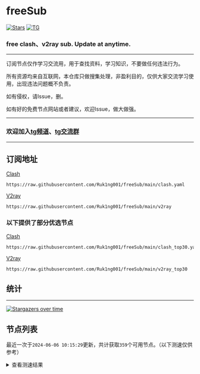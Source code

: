 # freeSub
[![Stars](https://img.shields.io/github/stars/Ruk1ng001/freeSub)](https://github.com/Ruk1ng001/freeSub/stargazers)
[![TG](https://img.shields.io/badge/Telegram-gray?logo=Telegram)](https://t.me/Ruk1ng001)
### free clash、v2ray sub. Update at anytime.

---

订阅节点仅作学习交流用，用于查找资料，学习知识，不要做任何违法行为。

所有资源均来自互联网，本仓库只做搜集处理，非盈利目的，仅供大家交流学习使用，出现违法问题概不负责。

如有侵权，请Issue，删。

如有好的免费节点网站或者建议，欢迎Issue，做大做强。

---

### 欢迎加入[tg频道](https://t.me/Ruk1ng001)、[tg交流群](https://t.me/+-e-b04EE5Cw2NmU1)

---

## 订阅地址
[Clash](https://raw.githubusercontent.com/Ruk1ng001/freeSub/main/clash.yaml)
```
https://raw.githubusercontent.com/Ruk1ng001/freeSub/main/clash.yaml
```
[V2ray](https://raw.githubusercontent.com/Ruk1ng001/freeSub/main/v2ray)
```
https://raw.githubusercontent.com/Ruk1ng001/freeSub/main/v2ray
```
### 以下提供了部分优选节点

[Clash](https://raw.githubusercontent.com/Ruk1ng001/freeSub/main/clash_top30.yaml)
```
https://raw.githubusercontent.com/Ruk1ng001/freeSub/main/clash_top30.yaml
```
[V2ray](https://raw.githubusercontent.com/Ruk1ng001/freeSub/main/v2ray_top30)
```
https://raw.githubusercontent.com/Ruk1ng001/freeSub/main/v2ray_top30
```

## 统计

---

[![Stargazers over time](https://starchart.cc/Ruk1ng001/freeSub.svg)](https://starchart.cc/Ruk1ng001/freeSub)

## 节点列表

最近一次于`2024-06-06 10:15:29`更新，共计获取`359`个可用节点。（以下测速仅供参考）

<details> <summary>查看测速结果</summary>

| 序号 | 节点 | 带宽 | 延迟 |
|:--:|:--:|:--:|:--:|
 | 1 | CN😈github.com/Ruk1ng001_1737594202 | 4.26MB/s | 360.00ms |
 | 2 | CN😈github.com/Ruk1ng001_841433886 | 3.97MB/s | 714.00ms |
 | 3 | CH😈github.com/Ruk1ng001_-92649344 | 3.85MB/s | 449.00ms |
 | 4 | Asia😈github.com/Ruk1ng001_1679633215 | 3.62MB/s | 713.00ms |
 | 5 | CN😈github.com/Ruk1ng001_-191359020 | 3.50MB/s | 896.00ms |
 | 6 | Americas😈github.com/Ruk1ng001_89444116 | 3.48MB/s | 513.00ms |
 | 7 | CN😈github.com/Ruk1ng001_-785948435 | 3.47MB/s | 688.00ms |
 | 8 | CN😈github.com/Ruk1ng001_1635146807 | 3.44MB/s | 528.00ms |
 | 9 | CN😈github.com/Ruk1ng001_1781283003 | 3.30MB/s | 429.00ms |
 | 10 | JP😈github.com/Ruk1ng001_1219834131 | 3.28MB/s | 556.00ms |
 | 11 | Americas😈github.com/Ruk1ng001_1278174278 | 3.16MB/s | 809.00ms |
 | 12 | JP😈github.com/Ruk1ng001_167212739 | 2.97MB/s | 778.00ms |
 | 13 | CH😈github.com/Ruk1ng001_-1516861997 | 2.96MB/s | 396.00ms |
 | 14 | Other😈github.com/Ruk1ng001_-396401532 | 2.83MB/s | 988.00ms |
 | 15 | JP😈github.com/Ruk1ng001_-1096766066 | 2.61MB/s | 596.00ms |
 | 16 | CN😈github.com/Ruk1ng001_-195538574 | 2.50MB/s | 362.00ms |
 | 17 | CN😈github.com/Ruk1ng001_1918778292 | 2.39MB/s | 394.00ms |
 | 18 | CH😈github.com/Ruk1ng001_-1839348245 | 2.34MB/s | 618.00ms |
 | 19 | SG😈github.com/Ruk1ng001_1258538554 | 2.26MB/s | 388.00ms |
 | 20 | CN😈github.com/Ruk1ng001_1397058704 | 1.70MB/s | 626.00ms |
 | 21 | SG😈github.com/Ruk1ng001_149570347 | 1.66MB/s | 1243.00ms |
 | 22 | Other😈github.com/Ruk1ng001_1456457711 | 1.61MB/s | 604.00ms |
 | 23 | CA😈github.com/Ruk1ng001_-301149059 | 1.42MB/s | 2021.00ms |
 | 24 | HK😈github.com/Ruk1ng001_1105575492 | 1.41MB/s | 519.00ms |
 | 25 | HK😈github.com/Ruk1ng001_-272466928 | 1.41MB/s | 1413.00ms |
 | 26 | TW😈github.com/Ruk1ng001_-1144823301 | 1.37MB/s | 1667.00ms |
 | 27 | UM😈github.com/Ruk1ng001_-1257421967 | 1.37MB/s | 1248.00ms |
 | 28 | KR😈github.com/Ruk1ng001_-1047841602 | 1.35MB/s | 771.00ms |
 | 29 | KR😈github.com/Ruk1ng001_-1945634046 | 1.26MB/s | 584.00ms |
 | 30 | UM😈github.com/Ruk1ng001_-1491882096 | 1.26MB/s | 1166.00ms |
 | 31 | CA😈github.com/Ruk1ng001_-819960354 | 1.26MB/s | 1467.00ms |
 | 32 | CA😈github.com/Ruk1ng001_-1967456951 | 1.25MB/s | 1380.00ms |
 | 33 | UM😈github.com/Ruk1ng001_-1722029935 | 1.25MB/s | 1133.00ms |
 | 34 | CA😈github.com/Ruk1ng001_986503411 | 1.24MB/s | 1314.00ms |
 | 35 | CA😈github.com/Ruk1ng001_312756856 | 1.24MB/s | 1060.00ms |
 | 36 | CA😈github.com/Ruk1ng001_-512728682 | 1.23MB/s | 1563.00ms |
 | 37 | CA😈github.com/Ruk1ng001_1804542208 | 1.23MB/s | 1676.00ms |
 | 38 | US😈github.com/Ruk1ng001_-848586415 | 1.23MB/s | 1596.00ms |
 | 39 | Americas😈github.com/Ruk1ng001_25263239 | 1.22MB/s | 1571.00ms |
 | 40 | CA😈github.com/Ruk1ng001_-481140096 | 1.22MB/s | 1202.00ms |
 | 41 | CA😈github.com/Ruk1ng001_-1989250554 | 1.20MB/s | 1064.00ms |
 | 42 | CN😈github.com/Ruk1ng001_-2133440890 | 1.20MB/s | 826.00ms |
 | 43 | CA😈github.com/Ruk1ng001_2039806136 | 1.18MB/s | 1070.00ms |
 | 44 | UM😈github.com/Ruk1ng001_226075827 | 1.18MB/s | 1892.00ms |
 | 45 | CA😈github.com/Ruk1ng001_2031463538 | 1.17MB/s | 1495.00ms |
 | 46 | UM😈github.com/Ruk1ng001_-445847943 | 1.16MB/s | 1584.00ms |
 | 47 | CA😈github.com/Ruk1ng001_-445362946 | 1.15MB/s | 1544.00ms |
 | 48 | CA😈github.com/Ruk1ng001_1885262548 | 1.14MB/s | 1537.00ms |
 | 49 | CA😈github.com/Ruk1ng001_692031390 | 1.14MB/s | 1561.00ms |
 | 50 | UM😈github.com/Ruk1ng001_-1827284712 | 1.14MB/s | 1608.00ms |
 | 51 | CA😈github.com/Ruk1ng001_-405288375 | 1.13MB/s | 1558.00ms |
 | 52 | UM😈github.com/Ruk1ng001_114711799 | 1.13MB/s | 1259.00ms |
 | 53 | Euro😈github.com/Ruk1ng001_-986054600 | 1.13MB/s | 1819.00ms |
 | 54 | CA😈github.com/Ruk1ng001_1864580791 | 1.13MB/s | 1855.00ms |
 | 55 | CA😈github.com/Ruk1ng001_218289681 | 1.11MB/s | 1424.00ms |
 | 56 | CA😈github.com/Ruk1ng001_-316410428 | 1.10MB/s | 2007.00ms |
 | 57 | UM😈github.com/Ruk1ng001_-1116103577 | 1.09MB/s | 1364.00ms |
 | 58 | UM😈github.com/Ruk1ng001_-1854220294 | 1.09MB/s | 1118.00ms |
 | 59 | CN😈github.com/Ruk1ng001_1784644317 | 1.08MB/s | 886.00ms |
 | 60 | JP😈github.com/Ruk1ng001_-1236478860 | 1.07MB/s | 1412.00ms |
 | 61 | Other😈github.com/Ruk1ng001_1989303146 | 1.07MB/s | 1840.00ms |
 | 62 | UM😈github.com/Ruk1ng001_1348638439 | 1.07MB/s | 1138.00ms |
 | 63 | CA😈github.com/Ruk1ng001_577571612 | 1.06MB/s | 1793.00ms |
 | 64 | UM😈github.com/Ruk1ng001_-1920061911 | 1.06MB/s | 1110.00ms |
 | 65 | UM😈github.com/Ruk1ng001_459534470 | 1.06MB/s | 1378.00ms |
 | 66 | CA😈github.com/Ruk1ng001_2145981711 | 1.05MB/s | 1868.00ms |
 | 67 | UM😈github.com/Ruk1ng001_2054894954 | 1.04MB/s | 1288.00ms |
 | 68 | CA😈github.com/Ruk1ng001_-896694870 | 1.04MB/s | 1231.00ms |
 | 69 | CA😈github.com/Ruk1ng001_1602438490 | 1.04MB/s | 1768.00ms |
 | 70 | CA😈github.com/Ruk1ng001_48830195 | 1.03MB/s | 1916.00ms |
 | 71 | UM😈github.com/Ruk1ng001_532150856 | 1.03MB/s | 1621.00ms |
 | 72 | CA😈github.com/Ruk1ng001_458923376 | 1.03MB/s | 1155.00ms |
 | 73 | CA😈github.com/Ruk1ng001_-1296741748 | 1.03MB/s | 1818.00ms |
 | 74 | CA😈github.com/Ruk1ng001_-693337750 | 1.03MB/s | 1845.00ms |
 | 75 | CA😈github.com/Ruk1ng001_-1716620041 | 1.02MB/s | 1964.00ms |
 | 76 | CA😈github.com/Ruk1ng001_37085008 | 1.02MB/s | 1408.00ms |
 | 77 | CA😈github.com/Ruk1ng001_-1434398084 | 1.01MB/s | 1984.00ms |
 | 78 | UM😈github.com/Ruk1ng001_664774932 | 1.01MB/s | 1555.00ms |
 | 79 | UM😈github.com/Ruk1ng001_913949734 | 1.01MB/s | 1284.00ms |
 | 80 | UM😈github.com/Ruk1ng001_1472351678 | 1.01MB/s | 1455.00ms |
 | 81 | Americas😈github.com/Ruk1ng001_1388672434 | 1023.75KB/s | 1315.00ms |
 | 82 | CA😈github.com/Ruk1ng001_-155765267 | 1017.68KB/s | 1408.00ms |
 | 83 | CA😈github.com/Ruk1ng001_1346541871 | 1017.52KB/s | 1919.00ms |
 | 84 | CA😈github.com/Ruk1ng001_-1175857349 | 1014.62KB/s | 1580.00ms |
 | 85 | HK😈github.com/Ruk1ng001_976007502 | 1006.62KB/s | 287.00ms |
 | 86 | CA😈github.com/Ruk1ng001_-398383811 | 1001.49KB/s | 2030.00ms |
 | 87 | CA😈github.com/Ruk1ng001_-1561258641 | 1000.12KB/s | 1382.00ms |
 | 88 | UM😈github.com/Ruk1ng001_1303543440 | 999.31KB/s | 1264.00ms |
 | 89 | CA😈github.com/Ruk1ng001_-996834628 | 993.39KB/s | 1230.00ms |
 | 90 | CN😈github.com/Ruk1ng001_-992727903 | 991.63KB/s | 358.00ms |
 | 91 | CA😈github.com/Ruk1ng001_-896856930 | 988.59KB/s | 1898.00ms |
 | 92 | CN😈github.com/Ruk1ng001_1956124865 | 986.63KB/s | 594.00ms |
 | 93 | CA😈github.com/Ruk1ng001_-1082638339 | 977.15KB/s | 1812.00ms |
 | 94 | Other😈github.com/Ruk1ng001_-935383257 | 972.19KB/s | 1950.00ms |
 | 95 | UM😈github.com/Ruk1ng001_-553933340 | 972.00KB/s | 1265.00ms |
 | 96 | CA😈github.com/Ruk1ng001_54531584 | 970.48KB/s | 1520.00ms |
 | 97 | UM😈github.com/Ruk1ng001_504772146 | 966.12KB/s | 1999.00ms |
 | 98 | CA😈github.com/Ruk1ng001_-1607020291 | 964.79KB/s | 1926.00ms |
 | 99 | CA😈github.com/Ruk1ng001_-1609729151 | 963.89KB/s | 1814.00ms |
 | 100 | CA😈github.com/Ruk1ng001_-727886657 | 957.02KB/s | 1269.00ms |
 | 101 | CN😈github.com/Ruk1ng001_-1811616644 | 955.71KB/s | 1440.00ms |
 | 102 | IE😈github.com/Ruk1ng001_-2110263316 | 944.67KB/s | 891.00ms |
 | 103 | CA😈github.com/Ruk1ng001_899923451 | 942.23KB/s | 1645.00ms |
 | 104 | FR😈github.com/Ruk1ng001_738482068 | 939.32KB/s | 1545.00ms |
 | 105 | US😈github.com/Ruk1ng001_2041363410 | 932.45KB/s | 1365.00ms |
 | 106 | CA😈github.com/Ruk1ng001_-342995459 | 927.20KB/s | 1468.00ms |
 | 107 | CA😈github.com/Ruk1ng001_-1094104911 | 925.33KB/s | 1550.00ms |
 | 108 | FR😈github.com/Ruk1ng001_-1663307983 | 917.70KB/s | 985.00ms |
 | 109 | CA😈github.com/Ruk1ng001_-1890001595 | 913.60KB/s | 1531.00ms |
 | 110 | Other😈github.com/Ruk1ng001_1540704172 | 912.67KB/s | 766.00ms |
 | 111 | FR😈github.com/Ruk1ng001_789564023 | 907.36KB/s | 769.00ms |
 | 112 | CA😈github.com/Ruk1ng001_1577172831 | 902.91KB/s | 1424.00ms |
 | 113 | UM😈github.com/Ruk1ng001_1186922763 | 901.95KB/s | 949.00ms |
 | 114 | CA😈github.com/Ruk1ng001_200979588 | 900.77KB/s | 2187.00ms |
 | 115 | CA😈github.com/Ruk1ng001_931801712 | 899.29KB/s | 1662.00ms |
 | 116 | Other😈github.com/Ruk1ng001_282637129 | 898.98KB/s | 1140.00ms |
 | 117 | CA😈github.com/Ruk1ng001_-1982420643 | 898.78KB/s | 1852.00ms |
 | 118 | Americas😈github.com/Ruk1ng001_1429229212 | 897.66KB/s | 1639.00ms |
 | 119 | FR😈github.com/Ruk1ng001_1810107631 | 890.48KB/s | 769.00ms |
 | 120 | GB😈github.com/Ruk1ng001_2028073785 | 888.12KB/s | 989.00ms |
 | 121 | Other😈github.com/Ruk1ng001_2045241662 | 886.04KB/s | 1718.00ms |
 | 122 | HK😈github.com/Ruk1ng001_959035176 | 885.05KB/s | 456.00ms |
 | 123 | FR😈github.com/Ruk1ng001_1458109122 | 882.17KB/s | 1471.00ms |
 | 124 | FR😈github.com/Ruk1ng001_-695916869 | 881.80KB/s | 1333.00ms |
 | 125 | FR😈github.com/Ruk1ng001_2045795544 | 881.59KB/s | 1001.00ms |
 | 126 | FR😈github.com/Ruk1ng001_-933872702 | 879.42KB/s | 794.00ms |
 | 127 | UK😈github.com/Ruk1ng001_-1964402791 | 875.86KB/s | 912.00ms |
 | 128 | FR😈github.com/Ruk1ng001_631136814 | 875.78KB/s | 985.00ms |
 | 129 | FR😈github.com/Ruk1ng001_2065431990 | 875.34KB/s | 874.00ms |
 | 130 | IE😈github.com/Ruk1ng001_-830501418 | 875.19KB/s | 955.00ms |
 | 131 | US😈github.com/Ruk1ng001_-108934702 | 872.67KB/s | 1073.00ms |
 | 132 | CA😈github.com/Ruk1ng001_-1163513207 | 868.97KB/s | 1525.00ms |
 | 133 | Other😈github.com/Ruk1ng001_1300892440 | 868.58KB/s | 1024.00ms |
 | 134 | FR😈github.com/Ruk1ng001_-1857771266 | 867.88KB/s | 807.00ms |
 | 135 | Americas😈github.com/Ruk1ng001_125289103 | 866.54KB/s | 1717.00ms |
 | 136 | FR😈github.com/Ruk1ng001_1158107128 | 865.39KB/s | 986.00ms |
 | 137 | FI😈github.com/Ruk1ng001_-52779141 | 865.00KB/s | 1006.00ms |
 | 138 | FR😈github.com/Ruk1ng001_1183638361 | 863.59KB/s | 1021.00ms |
 | 139 | FR😈github.com/Ruk1ng001_-771843790 | 863.42KB/s | 803.00ms |
 | 140 | GB😈github.com/Ruk1ng001_-854781121 | 861.42KB/s | 937.00ms |
 | 141 | FR😈github.com/Ruk1ng001_-834642622 | 859.79KB/s | 803.00ms |
 | 142 | FR😈github.com/Ruk1ng001_1547493110 | 855.56KB/s | 809.00ms |
 | 143 | FR😈github.com/Ruk1ng001_49151771 | 854.04KB/s | 1722.00ms |
 | 144 | FR😈github.com/Ruk1ng001_118942455 | 851.93KB/s | 1582.00ms |
 | 145 | FR😈github.com/Ruk1ng001_1514432225 | 850.91KB/s | 827.00ms |
 | 146 | CA😈github.com/Ruk1ng001_-1975871129 | 850.85KB/s | 1289.00ms |
 | 147 | FR😈github.com/Ruk1ng001_331755800 | 848.75KB/s | 798.00ms |
 | 148 | FR😈github.com/Ruk1ng001_1037780964 | 848.17KB/s | 1329.00ms |
 | 149 | FR😈github.com/Ruk1ng001_-552765619 | 846.42KB/s | 842.00ms |
 | 150 | FR😈github.com/Ruk1ng001_2090908757 | 844.66KB/s | 832.00ms |
 | 151 | CN😈github.com/Ruk1ng001_564322706 | 840.17KB/s | 1502.00ms |
 | 152 | FR😈github.com/Ruk1ng001_460132446 | 839.66KB/s | 842.00ms |
 | 153 | FR😈github.com/Ruk1ng001_-379124212 | 839.58KB/s | 841.00ms |
 | 154 | FR😈github.com/Ruk1ng001_1511055292 | 834.12KB/s | 825.00ms |
 | 155 | FR😈github.com/Ruk1ng001_1428602512 | 833.58KB/s | 1683.00ms |
 | 156 | FR😈github.com/Ruk1ng001_475009219 | 831.93KB/s | 1655.00ms |
 | 157 | CA😈github.com/Ruk1ng001_-971398023 | 824.75KB/s | 1738.00ms |
 | 158 | FR😈github.com/Ruk1ng001_1645611922 | 821.83KB/s | 1126.00ms |
 | 159 | FR😈github.com/Ruk1ng001_-1556674725 | 821.08KB/s | 1059.00ms |
 | 160 | CN😈github.com/Ruk1ng001_-835960163 | 819.95KB/s | 1363.00ms |
 | 161 | FR😈github.com/Ruk1ng001_-2096321756 | 816.47KB/s | 1027.00ms |
 | 162 | CA😈github.com/Ruk1ng001_775964346 | 813.45KB/s | 1625.00ms |
 | 163 | FR😈github.com/Ruk1ng001_1063657475 | 813.12KB/s | 843.00ms |
 | 164 | FR😈github.com/Ruk1ng001_-373948873 | 809.45KB/s | 864.00ms |
 | 165 | GB😈github.com/Ruk1ng001_1219859113 | 809.40KB/s | 1100.00ms |
 | 166 | FR😈github.com/Ruk1ng001_-390927278 | 802.36KB/s | 1295.00ms |
 | 167 | KR😈github.com/Ruk1ng001_1125428472 | 799.35KB/s | 1611.00ms |
 | 168 | FR😈github.com/Ruk1ng001_995614948 | 798.44KB/s | 838.00ms |
 | 169 | US😈github.com/Ruk1ng001_-1734462663 | 797.06KB/s | 1555.00ms |
 | 170 | FR😈github.com/Ruk1ng001_-1611703640 | 796.55KB/s | 879.00ms |
 | 171 | CA😈github.com/Ruk1ng001_1132634313 | 794.26KB/s | 986.00ms |
 | 172 | Other😈github.com/Ruk1ng001_-1255259185 | 793.70KB/s | 827.00ms |
 | 173 | GB😈github.com/Ruk1ng001_-484638467 | 792.34KB/s | 699.00ms |
 | 174 | FR😈github.com/Ruk1ng001_-634455245 | 787.72KB/s | 1844.00ms |
 | 175 | CN😈github.com/Ruk1ng001_1154722683 | 779.10KB/s | 1013.00ms |
 | 176 | FR😈github.com/Ruk1ng001_-903392398 | 778.14KB/s | 1079.00ms |
 | 177 | Americas😈github.com/Ruk1ng001_175425026 | 776.90KB/s | 2074.00ms |
 | 178 | FR😈github.com/Ruk1ng001_-416544445 | 762.25KB/s | 853.00ms |
 | 179 | FR😈github.com/Ruk1ng001_-1053759612 | 762.07KB/s | 769.00ms |
 | 180 | IE😈github.com/Ruk1ng001_-1875718551 | 762.00KB/s | 990.00ms |
 | 181 | CA😈github.com/Ruk1ng001_-1287843981 | 748.46KB/s | 2070.00ms |
 | 182 | FR😈github.com/Ruk1ng001_2079344206 | 745.33KB/s | 875.00ms |
 | 183 | GB😈github.com/Ruk1ng001_591145383 | 742.54KB/s | 728.00ms |
 | 184 | UM😈github.com/Ruk1ng001_-559168741 | 732.32KB/s | 1680.00ms |
 | 185 | GB😈github.com/Ruk1ng001_-1758401340 | 729.93KB/s | 1008.00ms |
 | 186 | CN😈github.com/Ruk1ng001_-1872164328 | 722.77KB/s | 1314.00ms |
 | 187 | Other😈github.com/Ruk1ng001_-292540982 | 722.32KB/s | 1594.00ms |
 | 188 | FI😈github.com/Ruk1ng001_757265557 | 720.19KB/s | 1241.00ms |
 | 189 | US😈github.com/Ruk1ng001_-1131689007 | 719.44KB/s | 1091.00ms |
 | 190 | FR😈github.com/Ruk1ng001_-726199911 | 710.44KB/s | 1991.00ms |
 | 191 | Asia😈github.com/Ruk1ng001_-80080929 | 708.01KB/s | 1085.00ms |
 | 192 | SE😈github.com/Ruk1ng001_2052437168 | 701.86KB/s | 1037.00ms |
 | 193 | VE😈github.com/Ruk1ng001_1364651547 | 699.05KB/s | 896.00ms |
 | 194 | CA😈github.com/Ruk1ng001_834795342 | 690.61KB/s | 1389.00ms |
 | 195 | CA😈github.com/Ruk1ng001_1321590311 | 686.56KB/s | 1546.00ms |
 | 196 | CN😈github.com/Ruk1ng001_1725507110 | 686.01KB/s | 1484.00ms |
 | 197 | GB😈github.com/Ruk1ng001_-1336301803 | 680.28KB/s | 738.00ms |
 | 198 | Asia😈github.com/Ruk1ng001_-1338012212 | 677.48KB/s | 789.00ms |
 | 199 | DE😈github.com/Ruk1ng001_16216811 | 675.97KB/s | 1093.00ms |
 | 200 | GB😈github.com/Ruk1ng001_590632363 | 669.30KB/s | 788.00ms |
 | 201 | CA😈github.com/Ruk1ng001_-1954741112 | 661.27KB/s | 1550.00ms |
 | 202 | US😈github.com/Ruk1ng001_249378627 | 655.21KB/s | 1351.00ms |
 | 203 | FR😈github.com/Ruk1ng001_-1728010228 | 650.22KB/s | 880.00ms |
 | 204 | FR😈github.com/Ruk1ng001_841635199 | 649.59KB/s | 1896.00ms |
 | 205 | US😈github.com/Ruk1ng001_-2007440390 | 640.30KB/s | 1200.00ms |
 | 206 | UM😈github.com/Ruk1ng001_-1090185355 | 639.56KB/s | 1652.00ms |
 | 207 | FR😈github.com/Ruk1ng001_589236884 | 638.06KB/s | 2054.00ms |
 | 208 | DE😈github.com/Ruk1ng001_-432965243 | 634.84KB/s | 1103.00ms |
 | 209 | Euro😈github.com/Ruk1ng001_-1231604454 | 632.83KB/s | 1565.00ms |
 | 210 | DE😈github.com/Ruk1ng001_-2140880176 | 626.32KB/s | 1140.00ms |
 | 211 | FR😈github.com/Ruk1ng001_-1991635766 | 624.77KB/s | 1061.00ms |
 | 212 | JP😈github.com/Ruk1ng001_-628215158 | 622.83KB/s | 867.00ms |
 | 213 | US😈github.com/Ruk1ng001_-1787068696 | 622.35KB/s | 1080.00ms |
 | 214 | CA😈github.com/Ruk1ng001_-1012715687 | 614.96KB/s | 1616.00ms |
 | 215 | NL😈github.com/Ruk1ng001_-1308147619 | 614.93KB/s | 1168.00ms |
 | 216 | NL😈github.com/Ruk1ng001_-159133177 | 610.96KB/s | 1163.00ms |
 | 217 | CA😈github.com/Ruk1ng001_606360246 | 604.67KB/s | 1216.00ms |
 | 218 | Other😈github.com/Ruk1ng001_-1134419434 | 594.85KB/s | 1137.00ms |
 | 219 | DE😈github.com/Ruk1ng001_-401080368 | 591.57KB/s | 853.00ms |
 | 220 | CA😈github.com/Ruk1ng001_-2135311037 | 578.76KB/s | 1518.00ms |
 | 221 | CN😈github.com/Ruk1ng001_85191296 | 577.05KB/s | 1573.00ms |
 | 222 | US😈github.com/Ruk1ng001_445023364 | 576.98KB/s | 880.00ms |
 | 223 | CA😈github.com/Ruk1ng001_-1867752167 | 575.34KB/s | 2285.00ms |
 | 224 | US😈github.com/Ruk1ng001_1731875963 | 566.66KB/s | 1197.00ms |
 | 225 | CA😈github.com/Ruk1ng001_-1182257461 | 565.81KB/s | 1544.00ms |
 | 226 | CA😈github.com/Ruk1ng001_1170082256 | 559.73KB/s | 1915.00ms |
 | 227 | JP😈github.com/Ruk1ng001_-70152509 | 548.93KB/s | 462.00ms |
 | 228 | Other😈github.com/Ruk1ng001_-1103898817 | 548.92KB/s | 1222.00ms |
 | 229 | US😈github.com/Ruk1ng001_-189914548 | 535.11KB/s | 1439.00ms |
 | 230 | CA😈github.com/Ruk1ng001_1548902291 | 523.69KB/s | 1894.00ms |
 | 231 | CA😈github.com/Ruk1ng001_-1615409974 | 522.52KB/s | 2177.00ms |
 | 232 | CA😈github.com/Ruk1ng001_-499764664 | 489.74KB/s | 1540.00ms |
 | 233 | CA😈github.com/Ruk1ng001_952381095 | 481.21KB/s | 1733.00ms |
 | 234 | Asia😈github.com/Ruk1ng001_2061227425 | 469.53KB/s | 1323.00ms |
 | 235 | CA😈github.com/Ruk1ng001_507778834 | 468.88KB/s | 1619.00ms |
 | 236 | FR😈github.com/Ruk1ng001_1972596040 | 466.92KB/s | 1494.00ms |
 | 237 | Americas😈github.com/Ruk1ng001_-2025883988 | 459.38KB/s | 1861.00ms |
 | 238 | CA😈github.com/Ruk1ng001_1288771683 | 455.38KB/s | 1411.00ms |
 | 239 | CN😈github.com/Ruk1ng001_-1317370801 | 454.48KB/s | 1523.00ms |
 | 240 | CA😈github.com/Ruk1ng001_961392496 | 451.27KB/s | 1597.00ms |
 | 241 | CA😈github.com/Ruk1ng001_1362513501 | 450.44KB/s | 1638.00ms |
 | 242 | CA😈github.com/Ruk1ng001_-987451454 | 432.09KB/s | 1502.00ms |
 | 243 | CN😈github.com/Ruk1ng001_-1941251127 | 429.69KB/s | 1372.00ms |
 | 244 | HK😈github.com/Ruk1ng001_-589470478 | 421.29KB/s | 2562.00ms |
 | 245 | SG😈github.com/Ruk1ng001_-1478423456 | 414.54KB/s | 2962.00ms |
 | 246 | CA😈github.com/Ruk1ng001_-344366880 | 398.66KB/s | 2470.00ms |
 | 247 | CA😈github.com/Ruk1ng001_250763893 | 385.25KB/s | 1611.00ms |
 | 248 | TW😈github.com/Ruk1ng001_1115126583 | 382.08KB/s | 2000.00ms |
 | 249 | GB😈github.com/Ruk1ng001_1079250985 | 380.69KB/s | 1492.00ms |
 | 250 | US😈github.com/Ruk1ng001_-2076773110 | 367.98KB/s | 1827.00ms |
 | 251 | CA😈github.com/Ruk1ng001_-999722348 | 365.31KB/s | 2696.00ms |
 | 252 | Euro😈github.com/Ruk1ng001_-679313821 | 364.87KB/s | 1372.00ms |
 | 253 | TW😈github.com/Ruk1ng001_279390151 | 361.08KB/s | 2030.00ms |
 | 254 | CA😈github.com/Ruk1ng001_-506153438 | 359.08KB/s | 1442.00ms |
 | 255 | DE😈github.com/Ruk1ng001_-2086526594 | 358.89KB/s | 820.00ms |
 | 256 | TW😈github.com/Ruk1ng001_368365411 | 357.84KB/s | 1850.00ms |
 | 257 | Asia😈github.com/Ruk1ng001_220733886 | 353.68KB/s | 1407.00ms |
 | 258 | CA😈github.com/Ruk1ng001_1165151255 | 333.95KB/s | 1903.00ms |
 | 259 | CA😈github.com/Ruk1ng001_-595668353 | 329.27KB/s | 1963.00ms |
 | 260 | CA😈github.com/Ruk1ng001_-929620169 | 313.61KB/s | 1628.00ms |
 | 261 | TW😈github.com/Ruk1ng001_850726388 | 313.30KB/s | 1865.00ms |
 | 262 | PL😈github.com/Ruk1ng001_232560701 | 308.60KB/s | 1553.00ms |
 | 263 | Other😈github.com/Ruk1ng001_1422081840 | 304.15KB/s | 1779.00ms |
 | 264 | CN😈github.com/Ruk1ng001_658831828 | 302.87KB/s | 1210.00ms |
 | 265 | FR😈github.com/Ruk1ng001_-549524324 | 295.54KB/s | 2970.00ms |
 | 266 | CA😈github.com/Ruk1ng001_403432722 | 293.50KB/s | 2133.00ms |
 | 267 | CA😈github.com/Ruk1ng001_878724872 | 291.79KB/s | 2578.00ms |
 | 268 | Americas😈github.com/Ruk1ng001_-2111222179 | 289.64KB/s | 1829.00ms |
 | 269 | FR😈github.com/Ruk1ng001_1907252038 | 277.62KB/s | 811.00ms |
 | 270 | Other😈github.com/Ruk1ng001_-1407747320 | 276.51KB/s | 1370.00ms |
 | 271 | Other😈github.com/Ruk1ng001_-1975363469 | 271.94KB/s | 1501.00ms |
 | 272 | CA😈github.com/Ruk1ng001_-203148621 | 271.92KB/s | 1605.00ms |
 | 273 | FR😈github.com/Ruk1ng001_-1815876387 | 271.82KB/s | 985.00ms |
 | 274 | CA😈github.com/Ruk1ng001_-1447900392 | 270.64KB/s | 2605.00ms |
 | 275 | Euro😈github.com/Ruk1ng001_2061265995 | 267.89KB/s | 2152.00ms |
 | 276 | FR😈github.com/Ruk1ng001_1086922309 | 259.65KB/s | 849.00ms |
 | 277 | FR😈github.com/Ruk1ng001_-1182933090 | 254.04KB/s | 815.00ms |
 | 278 | Africa😈github.com/Ruk1ng001_986862858 | 253.84KB/s | 508.00ms |
 | 279 | CL😈github.com/Ruk1ng001_482471118 | 247.47KB/s | 1193.00ms |
 | 280 | PL😈github.com/Ruk1ng001_610010861 | 247.45KB/s | 1942.00ms |
 | 281 | UM😈github.com/Ruk1ng001_725131176 | 247.00KB/s | 1190.00ms |
 | 282 | US😈github.com/Ruk1ng001_-1697602375 | 245.11KB/s | 1287.00ms |
 | 283 | CA😈github.com/Ruk1ng001_-1817004578 | 242.72KB/s | 1733.00ms |
 | 284 | PL😈github.com/Ruk1ng001_430710048 | 233.18KB/s | 1360.00ms |
 | 285 | Other😈github.com/Ruk1ng001_636729073 | 227.96KB/s | 514.00ms |
 | 286 | PL😈github.com/Ruk1ng001_-1389362920 | 226.55KB/s | 1101.00ms |
 | 287 | CA😈github.com/Ruk1ng001_1295306959 | 226.47KB/s | 2527.00ms |
 | 288 | TW😈github.com/Ruk1ng001_-745706713 | 225.30KB/s | 1916.00ms |
 | 289 | TW😈github.com/Ruk1ng001_-825650430 | 220.84KB/s | 1558.00ms |
 | 290 | PL😈github.com/Ruk1ng001_-728563756 | 218.15KB/s | 1100.00ms |
 | 291 | CH😈github.com/Ruk1ng001_764353823 | 205.48KB/s | 1210.00ms |
 | 292 | Euro😈github.com/Ruk1ng001_-211707764 | 203.36KB/s | 962.00ms |
 | 293 | CA😈github.com/Ruk1ng001_-255750114 | 203.26KB/s | 2777.00ms |
 | 294 | RU😈github.com/Ruk1ng001_528691366 | 203.00KB/s | 1826.00ms |
 | 295 | DE😈github.com/Ruk1ng001_2070134522 | 192.09KB/s | 1170.00ms |
 | 296 | DE😈github.com/Ruk1ng001_1867123431 | 191.24KB/s | 1166.00ms |
 | 297 | PL😈github.com/Ruk1ng001_658470245 | 189.93KB/s | 1811.00ms |
 | 298 | DE😈github.com/Ruk1ng001_60235898 | 189.32KB/s | 1164.00ms |
 | 299 | Euro😈github.com/Ruk1ng001_1939085576 | 184.62KB/s | 1008.00ms |
 | 300 | CA😈github.com/Ruk1ng001_102931221 | 182.58KB/s | 1673.00ms |
 | 301 | DE😈github.com/Ruk1ng001_-2059086342 | 181.29KB/s | 994.00ms |
 | 302 | Euro😈github.com/Ruk1ng001_-1364677211 | 178.61KB/s | 1098.00ms |
 | 303 | Euro😈github.com/Ruk1ng001_-158651700 | 178.12KB/s | 1717.00ms |
 | 304 | DE😈github.com/Ruk1ng001_-1822289774 | 177.45KB/s | 1133.00ms |
 | 305 | DE😈github.com/Ruk1ng001_-1157089419 | 176.77KB/s | 1101.00ms |
 | 306 | CN😈github.com/Ruk1ng001_251629427 | 172.31KB/s | 1792.00ms |
 | 307 | CA😈github.com/Ruk1ng001_1350582029 | 170.86KB/s | 2109.00ms |
 | 308 | DE😈github.com/Ruk1ng001_1853798928 | 170.78KB/s | 1134.00ms |
 | 309 | FR😈github.com/Ruk1ng001_-78977996 | 167.28KB/s | 904.00ms |
 | 310 | DE😈github.com/Ruk1ng001_1010364568 | 165.40KB/s | 1165.00ms |
 | 311 | DE😈github.com/Ruk1ng001_-47021732 | 162.65KB/s | 1134.00ms |
 | 312 | GB😈github.com/Ruk1ng001_-561880074 | 158.72KB/s | 835.00ms |
 | 313 | DE😈github.com/Ruk1ng001_820586957 | 158.32KB/s | 1182.00ms |
 | 314 | CA😈github.com/Ruk1ng001_-925372737 | 155.70KB/s | 1928.00ms |
 | 315 | PL😈github.com/Ruk1ng001_-625168074 | 155.57KB/s | 2632.00ms |
 | 316 | UM😈github.com/Ruk1ng001_-1986465562 | 152.63KB/s | 1870.00ms |
 | 317 | DE😈github.com/Ruk1ng001_743354087 | 152.48KB/s | 1191.00ms |
 | 318 | DE😈github.com/Ruk1ng001_-1322949421 | 149.25KB/s | 1125.00ms |
 | 319 | DE😈github.com/Ruk1ng001_-2005356226 | 148.75KB/s | 1173.00ms |
 | 320 | CA😈github.com/Ruk1ng001_295479432 | 148.61KB/s | 1720.00ms |
 | 321 | PL😈github.com/Ruk1ng001_-495237546 | 146.60KB/s | 1228.00ms |
 | 322 | CA😈github.com/Ruk1ng001_1851543490 | 145.56KB/s | 2485.00ms |
 | 323 | Other😈github.com/Ruk1ng001_1250440735 | 144.82KB/s | 1096.00ms |
 | 324 | CH😈github.com/Ruk1ng001_2038447322 | 139.42KB/s | 372.00ms |
 | 325 | US😈github.com/Ruk1ng001_562054615 | 138.75KB/s | 2933.00ms |
 | 326 | UM😈github.com/Ruk1ng001_1490566360 | 138.36KB/s | 929.00ms |
 | 327 | SG😈github.com/Ruk1ng001_-414846659 | 137.00KB/s | 2016.00ms |
 | 328 | PL😈github.com/Ruk1ng001_-1409690240 | 134.09KB/s | 913.00ms |
 | 329 | UM😈github.com/Ruk1ng001_2099714449 | 131.84KB/s | 1884.00ms |
 | 330 | KZ😈github.com/Ruk1ng001_-1848130545 | 131.37KB/s | 1185.00ms |
 | 331 | Asia😈github.com/Ruk1ng001_456674775 | 130.55KB/s | 1041.00ms |
 | 332 | Other😈github.com/Ruk1ng001_25403157 | 124.57KB/s | 1967.00ms |
 | 333 | FR😈github.com/Ruk1ng001_-547751795 | 124.39KB/s | 2539.00ms |
 | 334 | PL😈github.com/Ruk1ng001_216446560 | 121.96KB/s | 1491.00ms |
 | 335 | PL😈github.com/Ruk1ng001_977269022 | 121.04KB/s | 1807.00ms |
 | 336 | US😈github.com/Ruk1ng001_-1201435535 | 120.02KB/s | 1401.00ms |
 | 337 | Euro😈github.com/Ruk1ng001_1472696902 | 119.77KB/s | 1098.00ms |
 | 338 | Other😈github.com/Ruk1ng001_-2036895721 | 117.50KB/s | 2248.00ms |
 | 339 | Other😈github.com/Ruk1ng001_-398873572 | 116.76KB/s | 912.00ms |
 | 340 | UM😈github.com/Ruk1ng001_-455336236 | 113.72KB/s | 1487.00ms |
 | 341 | SG😈github.com/Ruk1ng001_578114619 | 112.73KB/s | 1793.00ms |
 | 342 | CA😈github.com/Ruk1ng001_-1924247627 | 110.66KB/s | 1733.00ms |
 | 343 | CN😈github.com/Ruk1ng001_-1022377743 | 108.40KB/s | 1226.00ms |
 | 344 | PL😈github.com/Ruk1ng001_-274181699 | 108.27KB/s | 1776.00ms |
 | 345 | PL😈github.com/Ruk1ng001_506080190 | 105.72KB/s | 1256.00ms |
 | 346 | PL😈github.com/Ruk1ng001_153672896 | 104.50KB/s | 1669.00ms |
 | 347 | CN😈github.com/Ruk1ng001_-740276933 | 100.93KB/s | 2021.00ms |
 | 348 | CH😈github.com/Ruk1ng001_-1627866914 | 100.13KB/s | 570.00ms |
 | 349 | FR😈github.com/Ruk1ng001_848183981 | 99.39KB/s | 988.00ms |
 | 350 | UM😈github.com/Ruk1ng001_-843369525 | 94.27KB/s | 1086.00ms |
 | 351 | Euro😈github.com/Ruk1ng001_1125987866 | 91.99KB/s | 1344.00ms |
 | 352 | HK😈github.com/Ruk1ng001_44098467 | 86.19KB/s | 2395.00ms |
 | 353 | FR😈github.com/Ruk1ng001_955397849 | 82.43KB/s | 1877.00ms |
 | 354 | PL😈github.com/Ruk1ng001_1600282806 | 71.90KB/s | 2199.00ms |
 | 355 | CA😈github.com/Ruk1ng001_-772393320 | 69.31KB/s | 2498.00ms |
 | 356 | UM😈github.com/Ruk1ng001_-766499385 | 69.07KB/s | 1776.00ms |
 | 357 | KZ😈github.com/Ruk1ng001_763776731 | 67.08KB/s | 1158.00ms |
 | 358 | Other😈github.com/Ruk1ng001_1730099612 | 63.47KB/s | 2182.00ms |
 | 359 | CA😈github.com/Ruk1ng001_-1501961943 | 58.12KB/s | 1851.00ms |


</details>